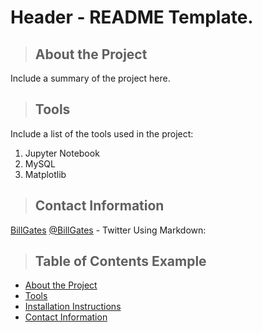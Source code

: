 # Header - README Template.
<a class="anchor" id="about the project"></a>
>## About the Project
Include a summary of the project here.
<a class="anchor" id="tools"></a>
>## Tools
Include a list of the tools used in the project:
1. Jupyter Notebook
2. MySQL
3. Matplotlib
 <a class="anchor" id="contact"></a>
>## Contact Information
[BillGates](https://www.linkedin.com/in/williamhgates/detail/recent-activity/posts/)
[@BillGates](https://twitter.com/BillGates) - Twitter
Using Markdown:
>## Table of Contents Example
* [About the Project](#about_the_project)
* [Tools](#tools)
* [Installation Instructions](#installation_instructions)
* [Contact Information](#contact)
